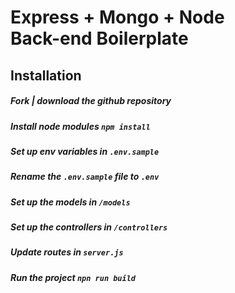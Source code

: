 # Express + Mongo + Node <br> Back-end Boilerplate

## Installation

##### Fork | download the github repository

##### Install node modules ``npm install``

##### Set up env variables in ``.env.sample`` 

##### Rename the ``.env.sample`` file to ``.env``

##### Set up the models in ``/models``

##### Set up the controllers in ``/controllers``

##### Update routes in ``server.js``

##### Run the project ``npn run build``